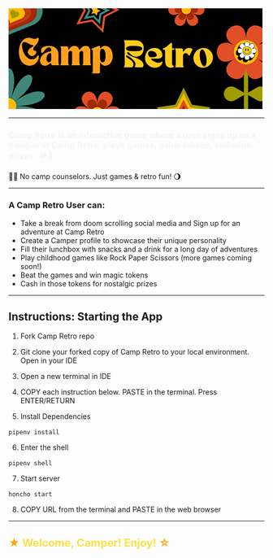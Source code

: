 <img src="images/Red & Green Retro Hippie y2k Minimalist Curved Text Circular Fashion Business Logo.png">

---

<h3 style="color:#f5f5f5"> Camp Retro is an interactive game where a user signs up as a camper at Camp Retro, plays games, gains tokens, and wins prizes. 🏕️🌲</h3>

✌🏾 No camp counselors. Just games & retro fun! 🌖

---

### A Camp Retro User can:

- Take a break from doom scrolling social media and Sign up for an adventure at Camp Retro
- Create a Camper profile to showcase their unique personality
- Fill their lunchbox with snacks and a drink for a long day of adventures
- Play childhood games like Rock Paper Scissors (more games coming soon!)
- Beat the games and win magic tokens
- Cash in those tokens for nostalgic prizes

---

## Instructions: Starting the App

1. Fork Camp Retro repo
2. Git clone your forked copy of Camp Retro to your local environment. Open in your IDE
3. Open a new terminal in IDE
4. COPY each instruction below. PASTE in the terminal. Press ENTER/RETURN

5. Install Dependencies

```
pipenv install
```

6. Enter the shell

```
pipenv shell
```

7. Start server

```
honcho start
```

8. COPY URL from the terminal and PASTE in the web browser

---

<h2 style="color:#fde047"><span style="color:orange"> ★</span> Welcome, Camper! Enjoy!<span style="color:orange"> ☆</span> </h2>

